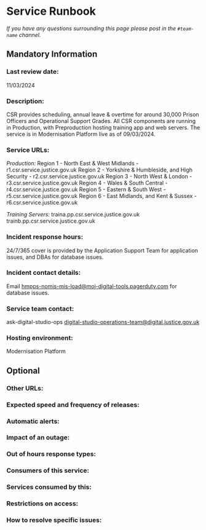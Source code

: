 # Service Runbook

<!-- This is a template that should be populated by the development team when moving to the modernisation platform, but also reviewed and kept up to date.
To ensure that people looking at your runbook can get the information they need quickly, your runbook should be short but clear. Throughout, only use acronyms if you’re confident that someone who has just been woken up at 3am would understand them. -->

_If you have any questions surrounding this page please post in the `#team-name` channel._

## Mandatory Information

### **Last review date:**
11/03/2024

### **Description:**

CSR provides scheduling, annual leave & overtime for around 30,000 Prison Officers and Operational Support Grades. All CSR components are running in Production, with Preproduction hosting training app and web servers. The service is in Modernisation Platform live as of 09/03/2024. 

### **Service URLs:**

*Production:*
Region 1 - North East & West Midlands - r1.csr.service.justice.gov.uk
Region 2 - Yorkshire & Humbleside, and High Security - r2.csr.service.justice.gov.uk
Region 3 - North West & London - r3.csr.service.justice.gov.uk
Region 4 - Wales & South Central - r4.csr.service.justice.gov.uk
Region 5 - Eastern & South West - r5.csr.service.justice.gov.uk
Region 6 - East Midlands, and Kent & Sussex - r6.csr.service.justice.gov.uk

*Training Servers:*
traina.pp.csr.service.justice.gov.uk
trainb.pp.csr.service.justice.gov.uk


### **Incident response hours:**

24/7/365 cover is provided by the Application Support Team for application issues, and DBAs for database issues.

### **Incident contact details:**

Email hmpps-nomis-mis-load@moj-digital-tools.pagerduty.com for database issues. 

### **Service team contact:**

ask-digital-studio-ops
digital-studio-operations-team@digital.justice.gov.uk

### **Hosting environment:**

Modernisation Platform

<!-- If your service is hosted on another MOJ team’s infrastructure, link to their runbook. If your service has another arrangement or runs its own infrastructure, you should list the supplier of that infrastructure (ideally linking to your account’s login page) and describe, simply and briefly, how to raise an issue with them. -->

## Optional

### **Other URLs:**

<!--  If you can, provide links to the service’s monitoring dashboard(s), health checks, documentation (ideally describing how to run/work with the service), and main GitHub repository. -->

### **Expected speed and frequency of releases:**

<!-- How often are you able to release changes to your service, and how long do those changes take? -->

### **Automatic alerts:**

<!-- List, briefly, problems (or types of problem) that will automatically alert your team when they occur. -->

### **Impact of an outage:**

<!-- A short description of the risks if your service is down for an extended period of time. -->

### **Out of hours response types:**

<!-- Describe how incidents that page a person on call are responded to. How long are out-of-hours responders expected to spend trying to resolve issues before they stop working, put the service into maintenance mode, and hand the issue to in-hours support? -->

### **Consumers of this service:**

<!-- List which other services (with links to their runbooks) rely on this service. If your service is considered a platform, these may be too numerous to reasonably list. -->

### **Services consumed by this:**

<!-- List which other services (with links to their runbooks) this service relies on. -->

### **Restrictions on access:**

<!-- Describe any conditions which restrict access to the service, such as if it’s IP-restricted or only accessible from a private network.-->

### **How to resolve specific issues:**

<!-- Describe the steps someone might take to resolve a specific issue or incident, often for use when on call. This may be a large amount of information, so may need to be split out into multiple pages, or link to other documents.-->
